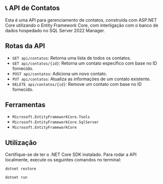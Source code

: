## 📞 API de Contatos

Esta é uma API para gerenciamento de contatos, construída com ASP.NET Core utilizando o Entity Framework Core, com interligação com o banco de dados hospedado no SQL Server 2022 Manager.

## Rotas da API

- `GET api/contatos`: Retorna uma lista de todos os contatos.
- `GET api/contatos/{id}`: Retorna um contato específico com base no ID fornecido.
- `POST api/contatos`: Adiciona um novo contato.
- `PUT api/contatos`: Atualiza as informações de um contato existente.
- `DELETE api/contatos/{id}`: Remove um contato com base no ID fornecido.
## Ferramentas

- `Microsoft.EntityFrameworkCore.Tools`
- `Microsoft.EntityFrameworkCore.SqlServer`
- `Microsoft.EntityFrameworkCore`
## Utilização

Certifique-se de ter o .NET Core SDK instalado. Para rodar a API localmente, execute os seguintes comandos no terminal:
```
dotnet restore
```
```
dotnet run
```
